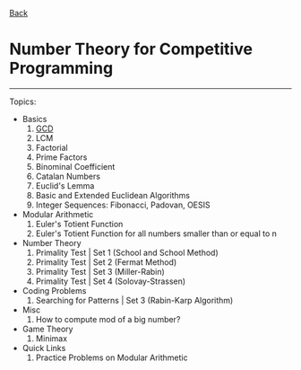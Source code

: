 [Back](/README.md "Free CS")

# Number Theory for Competitive Programming

---

Topics:

- Basics
  1. [GCD](/NTCP/basics/01_gcd.md "GCD | Basics | Number Theory")
  2. LCM
  3. Factorial
  4. Prime Factors
  5. Binominal Coefficient
  6. Catalan Numbers
  7. Euclid's Lemma
  8. Basic and Extended Euclidean Algorithms
  9. Integer Sequences: Fibonacci, Padovan, OESIS
- Modular Arithmetic
  1. Euler's Totient Function
  2. Euler's Totient Function for all numbers smaller than or equal to n
- Number Theory
  1. Primality Test | Set 1 (School and School Method)
  2. Primality Test | Set 2 (Fermat Method)
  3. Primality Test | Set 3 (Miller-Rabin)
  4. Primality Test | Set 4 (Solovay-Strassen)
- Coding Problems
  1. Searching for Patterns | Set 3 (Rabin-Karp Algorithm)
- Misc
  1. How to compute mod of a big number?
- Game Theory
  1. Minimax
- Quick Links
  1. Practice Problems on Modular Arithmetic
